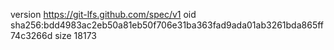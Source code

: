 version https://git-lfs.github.com/spec/v1
oid sha256:bdd4983ac2eb50a81eb50f706e31ba363fad9ada01ab3261bda865ff74c3266d
size 18173
